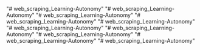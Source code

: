 "# web_scraping_Learning-Autonomy" 
"# web_scraping_Learning-Autonomy" 
"# web_scraping_Learning-Autonomy" 
"# web_scraping_Learning-Autonomy" 
"# web_scraping_Learning-Autonomy" 
"# web_scraping_Learning-Autonomy" 
"# web_scraping_Learning-Autonomy" 
"# web_scraping_Learning-Autonomy" 
"# web_scraping_Learning-Autonomy" 
"# web_scraping_Learning-Autonomy" 
